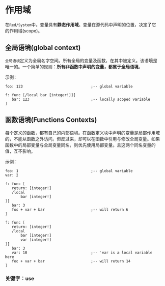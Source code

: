 # 作用域

 在`Red/System`中，变量具有**静态作用域**。变量在源代码中声明的位置，决定了它的作用域\(scope\)。

## 全局语境\(global context\)

`全局语境`定义为全局名字空间。所有全局的变量及函数，在其中被定义。该语境是唯一的。一个简单的规则：**所有非函数中声明的变量，都属于全局语境**。

示例：

```
foo: 123                               ;-- global variable

f: func [/local bar [integer!]][
   bar: 123                            ;-- locally scoped variable
]
```

## 函数语境\(Functions Contexts\)

每个定义的函数，都有自己的内部语境。在函数定义块中声明的变量是局部作用域的，不能从函数之外访问。但反过来，却可以在函数中引用与修改全局变量。如果函数中的局部变量与全局变量同名，则优先使用局部变量。且这两个同名变量的值，互不影响。

示例：

```
foo: 1                                 ;-- global variable
var: 2

f: func [
   return: [integer!]
   /local 
       bar [integer!]
][
   bar: 3
   foo + var + bar                     ;-- will return 6
]

f: func [
   return: [integer!]
   /local 
       bar [integer!]
       var [integer!]
][
   bar: 3
   var: 10                             ;-- 'var is a local variable here
   foo + var + bar                     ;-- will return 14
]
```

### 关键字：use





